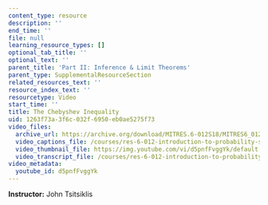 ```yaml
---
content_type: resource
description: ''
end_time: ''
file: null
learning_resource_types: []
optional_tab_title: ''
optional_text: ''
parent_title: 'Part II: Inference & Limit Theorems'
parent_type: SupplementalResourceSection
related_resources_text: ''
resource_index_text: ''
resourcetype: Video
start_time: ''
title: The Chebyshev Inequality
uid: 1263f73a-3f6c-032f-6950-eb0ae5275f73
video_files:
  archive_url: https://archive.org/download/MITRES.6-012S18/MITRES6_012S18_L18-03_300k.mp4
  video_captions_file: /courses/res-6-012-introduction-to-probability-spring-2018/c58dd5b51d4b583bb6dd2db8f2b648f1_d5pnfFvggYk.vtt
  video_thumbnail_file: https://img.youtube.com/vi/d5pnfFvggYk/default.jpg
  video_transcript_file: /courses/res-6-012-introduction-to-probability-spring-2018/ceb3687cf7ffaf9b2ecc9ae4674f0631_d5pnfFvggYk.pdf
video_metadata:
  youtube_id: d5pnfFvggYk
---
```


**Instructor:** John Tsitsiklis